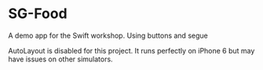 # SG-Food
A demo app for the Swift workshop. Using buttons and segue

AutoLayout is disabled for this project. It runs perfectly on iPhone 6 but may have issues on other simulators.
